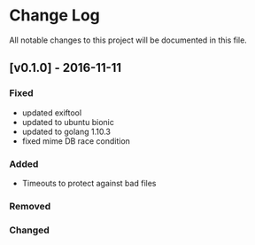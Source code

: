 # Change Log

All notable changes to this project will be documented in this file.

## [v0.1.0] - 2016-11-11

### Fixed

- updated exiftool
- updated to ubuntu bionic
- updated to golang 1.10.3
- fixed mime DB race condition

### Added

- Timeouts to protect against bad files

### Removed

### Changed
